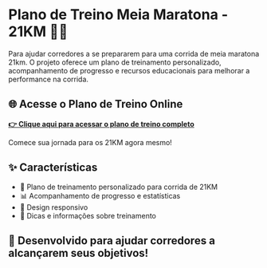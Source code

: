 # Plano de Treino Meia Maratona - 21KM 🏃‍♂️

Para ajudar corredores a se prepararem para uma corrida de meia maratona 21km. O projeto oferece um plano de treinamento personalizado, acompanhamento de progresso e recursos educacionais para melhorar a performance na corrida.

## 🌐 Acesse o Plano de Treino Online

[**👉 Clique aqui para acessar o plano de treino completo**](https://planodetreinomeiamaratona21km.netlify.app/)

Comece sua jornada para os 21KM agora mesmo!

## ✨ Características

- 🎯 Plano de treinamento personalizado para corrida de 21KM
- 📊 Acompanhamento de progresso e estatísticas
- 📱 Design responsivo
- 📝 Dicas e informações sobre treinamento


## 🚀 Desenvolvido para ajudar corredores a alcançarem seus objetivos! 